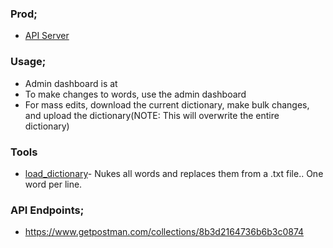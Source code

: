 ### Prod;
- [API Server](https://lingo-word-server.herokuapp.com)

### Usage;
- Admin dashboard is at 
- To make changes to words, use the admin dashboard
- For mass edits, download the current dictionary, make bulk changes, and upload the dictionary(NOTE: This will overwrite the entire dictionary)

### Tools
- [load_dictionary](/tools/load_dictionary.py)- Nukes all words and replaces them from a .txt file.. One word per line.

### API Endpoints;
- https://www.getpostman.com/collections/8b3d2164736b6b3c0874
